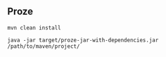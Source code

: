 ## Proze

`mvn clean install`

`java -jar target/proze-jar-with-dependencies.jar /path/to/maven/project/`
